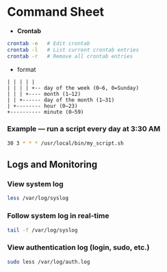 # Command Sheet

- **Crontab** 

```bash
crontab -e   # Edit crontab
crontab -l   # List current crontab entries
crontab -r   # Remove all crontab entries
```

- format
```
| | | | | 
| | | | +-- day of the week (0–6, 0=Sunday)
| | | +---- month (1–12)
| | +------ day of the month (1–31)
| +-------- hour (0–23)
+---------- minute (0–59)
```

### Example — run a script every day at 3:30 AM
```bash
30 3 * * * /usr/local/bin/my_script.sh
```

## **Logs and Monitoring**

### View system log
```bash
less /var/log/syslog
```

### Follow system log in real-time
```bash
tail -f /var/log/syslog
```

### View authentication log (login, sudo, etc.)
```bash
sudo less /var/log/auth.log
```
